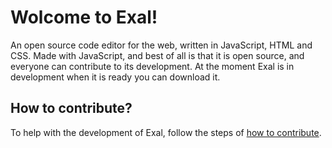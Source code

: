 # **Wolcome to Exal!**
An open source code editor for the web, written in JavaScript, HTML and CSS. Made with JavaScript, and best of all is that it is open source, and everyone can contribute to its development. At the moment Exal is in development when it is ready you can download it.

## How to contribute?
To help with the development of Exal, follow the steps of [how to contribute](https://github.com/kirbver/exal/wiki/How-to-contribute%3F).
